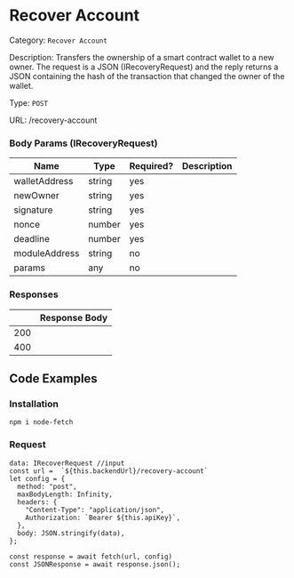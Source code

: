 # Recover Account

Category: `Recover Account`

Description: Transfers the ownership of a smart contract wallet to a new owner. The request is a JSON (IRecoveryRequest) and the reply returns a JSON containing the hash of the transaction that changed the owner of the wallet.

Type: `POST`

URL: /recovery-account

### Body Params (IRecoveryRequest)

| Name | Type | Required? | Description |
| --- | --- | --- | --- |
| walletAddress | string | yes |  |
| newOwner | string | yes |  |
| signature | string | yes |  |
| nonce | number | yes |  |
| deadline | number | yes |  |
| moduleAddress | string | no |  |
| params | any | no |  |

### Responses

|  | Response Body |
| --- | --- |
| 200 |  |
| 400 |  |

## Code Examples

### Installation

```tsx
npm i node-fetch
```

### Request

```tsx
data: IRecoverRequest //input
const url =  `${this.backendUrl}/recovery-account`
let config = {
  method: "post",
  maxBodyLength: Infinity,
  headers: {
    "Content-Type": "application/json",
    Authorization: `Bearer ${this.apiKey}`,
  },
  body: JSON.stringify(data),
};

const response = await fetch(url, config)
const JSONResponse = await response.json();

```